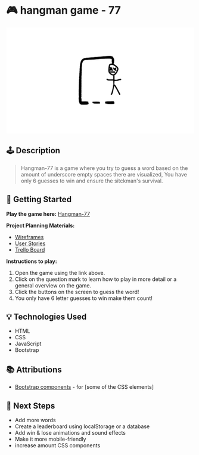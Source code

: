 # 🎮 hangman game - 77

![Screenshot or Logo](/images/logo.svg)

## 🕹️ Description

> Hangman-77 is a game where you try to guess a word based on the amount of underscore empty spaces there are visualized, You have only 6 guesses to win and ensure the sitckman's survival.


## 🚀 Getting Started

**Play the game here:** [Hangman-77](https://am-973.github.io/hangman-77/)

**Project Planning Materials:**  
- [Wireframes](https://trello.com/c/GlYEykgh/2-wireframe-part-1)  
- [User Stories](https://trello.com/c/YfNzQpek/6-i-would-like-to-see-a-landing-page-when-i-first-load-in)  
- [Trello Board](https://trello.com/b/HwmBECTa/hangman-77-project)

**Instructions to play:**
1. Open the game using the link above.
2. Click on the question mark to learn how to play in more detail or a general overview on the game.
3. Click the buttons on the screen to guess the word!
4. You only have 6 letter guesses to win make them count!

## 💡 Technologies Used

- HTML
- CSS
- JavaScript
- Bootstrap

## 📚 Attributions

- [Bootstrap components](https://getbootstrap.com/docs/4.0) - for [some of the CSS elements]


## 🚧 Next Steps

- Add more words
- Create a leaderboard using localStorage or a database
- Add win & lose animations and sound effects
- Make it more mobile-friendly
- increase amount CSS components 
